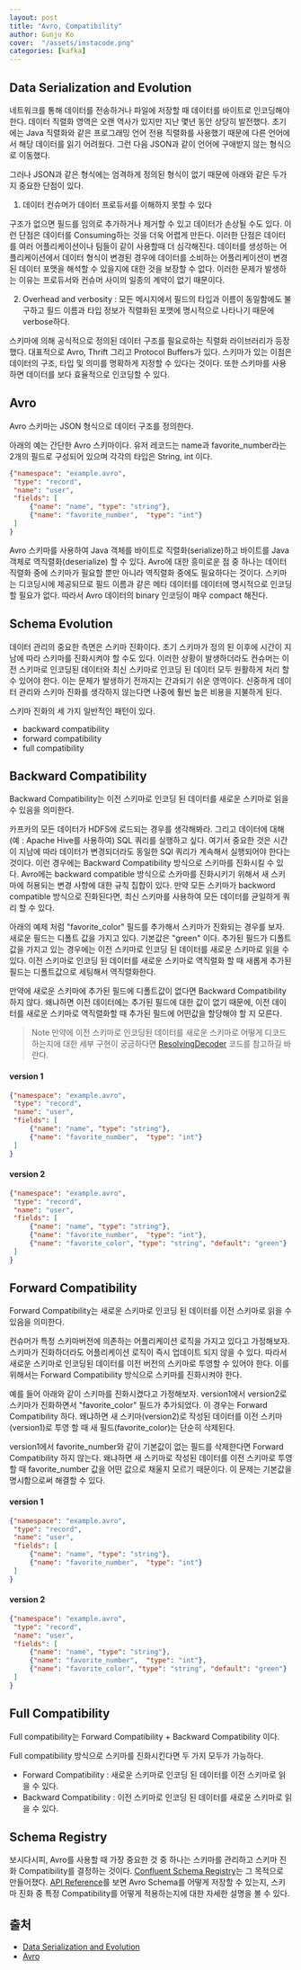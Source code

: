 ```yaml
---
layout: post
title: "Avro, Compatibility" 
author: Gunju Ko
cover:  "/assets/instacode.png" 
categories: [kafka]
---
```


## Data Serialization and Evolution

네트워크를 통해 데이터를 전송하거나 파일에 저장할 때 데이터를 바이트로 인코딩해야 한다. 데이터 직렬화 영역은 오랜 역사가 있지만 지난 몇년 동안 상당히 발전했다.
초기에는 Java 직렬화와 같은 프로그래밍 언어 전용 직렬화를 사용했기 때문에 다른 언어에서 해당 데이터를 읽기 어려웠다. 그런 다음 JSON과 같이 언어에 구애받지 않는 형식으로 이동했다.

그러나 JSON과 같은 형식에는 엄격하게 정의된 형식이 없기 때문에 아래와 같은 두가지 중요한 단점이 있다. 

1. 데이터 컨슈머가 데이터 프로듀서를 이해하지 못할 수 있다

구조가 없으면 필드를 임의로 추가하거나 제거할 수 있고 데이터가 손상될 수도 있다. 이런 단점은 데이터를 Consuming하는 것을 더욱 어렵게 만든다. 
이러한 단점은 데이터를 여러 어플리케이션이나 팀들이 같이 사용할때 더 심각해진다. 데이터를 생성하는 어플리케이션에서 데이터 형식이 변경된 경우에 데이터를 소비하는 어플리케이션이 변경된 데이터 포맷을 해석할 수 있을지에 대한 것을 보장할 수 없다.
이러한 문제가 발생하는 이유는 프로듀서와 컨슈머 사이의 일종의 계약이 없기 때문이다. 
 
2. Overhead and verbosity : 모든 메시지에서 필드의 타입과 이름이 동일함에도 불구하고 필드 이름과 타입 정보가 직렬화된 포맷에 명시적으로 나타나기 때문에 verbose하다.

스키마에 의해 공식적으로 정의된 데이터 구조를 필요로하는 직렬화 라이브러리가 등장했다. 대표적으로 Avro, Thrift 그리고 Protocol Buffers가 있다. 스키마가 있는 이점은 데이터의 구조, 타입 및 의미를 명확하게 지정할 수 있다는 것이다. 또한 스키마를 사용하면 데이터를 보다 효율적으로 인코딩할 수 있다. 

## Avro
Avro 스키마는 JSON 형식으로 데이터 구조를 정의한다. 

아래의 예는 간단한 Avro 스키마이다. 유저 레코드는 name과 favorite_number라는 2개의 필드로 구성되어 있으며 각각의 타입은 String, int 이다.

``` json
{"namespace": "example.avro",
 "type": "record",
 "name": "user",
 "fields": [
     {"name": "name", "type": "string"},
     {"name": "favorite_number",  "type": "int"}
 ]
}
```

Avro 스키마를 사용하여 Java 객체를 바이트로 직렬화(serialize)하고 바이트를 Java 객체로 역직렬화(deserialize) 할 수 있다.
Avro에 대한 흥미로운 점 중 하나는 데이터 직렬화 중에 스키마가 필요할 뿐만 아니라 역직렬화 중에도 필요하다는 것이다. 스키마는 디코딩시에 제공되므로 필드 이름과 같은 메타 데이터를 데이터에 명시적으로 인코딩 할 필요가 없다. 따라서 Avro 데이터의 binary 인코딩이 매우 compact 해진다.

## Schema Evolution
데이터 관리의 중요한 측면은 스키마 진화이다. 초기 스키마가 정의 된 이후에 시간이 지남에 따라 스키마를 진화시켜야 할 수도 있다. 이러한 상황이 발생하더라도 컨슈머는 이전 스키마로 인코딩된 데이터와 최신 스키마로 인코딩 된 데이터 모두 원활하게 처리 할 수 ​​있어야 한다. 이는 문제가 발생하기 전까지는 간과되기 쉬운 영역이다. 신중하게 데이터 관리와 스키마 진화를 생각하지 않는다면 나중에 훨씬 높은 비용을 지불하게 된다.

스키마 진화의 세 가지 일반적인 패턴이 있다.

* backward compatibility
* forward compatibility
* full compatibility

## Backward Compatibility
Backward Compatibility는 이전 스키마로 인코딩 된 데이터를 새로운 스키마로 읽을 수 있음을 의미한다. 

카프카의 모든 데이터가 HDFS에 로드되는 경우를 생각해봐라. 그리고 데이터에 대해 (예 : Apache Hive를 사용하여) SQL 쿼리를 실행하고 싶다. 여기서 중요한 것은 시간이 지남에 따라 데이터가 변경되더라도 동일한 SQl 쿼리가 계속해서 실행되어야 한다는 것이다. 이런 경우에는 Backward Compatibility 방식으로 스키마를 진화시킬 수 있다. Avro에는 backward compatible 방식으로 스카마를 진화시키기 위해서 새 스키마에 허용되는 변경 사항에 대한 규칙 집합이 있다. 만약 모든 스키마가 backword compatible 방식으로 진화된다면, 최신 스키마를 사용하여 모든 데이터를 균일하게 쿼리 할 수 ​​있다.

아래의 예제 처럼 "favorite_color" 필드를 추가해서 스키마가 진화되는 경우를 보자. 새로운 필드는 디폴트 값을 가지고 있다. 기본값은 "green" 이다. 추가된 필드가 디폴트 값을 가지고 있는 경우에는 이전 스키마로 인코딩 된 데이터를 새로운 스키마로 읽을 수 있다. 이전 스키마로 인코딩 된 데이터를 새로운 스키마로 역직렬화 할 때 새롭게 추가된 필드는 디폴트값으로 세팅해서 역직렬화한다. 

만약에 새로운 스키마에 추가된 필드에 디폴트값이 없다면 Backward Compatibility 하지 않다. 왜냐하면 이전 데이터에는 추가된 필드에 대한 값이 없기 때문에, 이전 데이터를 새로운 스키마로 역직렬화할 때 추가된 필드에 어떤값을 할당해야 할 지 모른다.

> Note
> 만약에 이전 스키마로 인코딩된 데이터를 새로운 스키마로 어떻게 디코드 하는지에 대한 세부 구현이 궁금하다면 [ResolvingDecoder](https://github.com/apache/avro/blob/release-1.7.7/lang/java/avro/src/main/java/org/apache/avro/io/ResolvingDecoder.java) 코드를 참고하길 바란다.


#### version 1
``` json
{"namespace": "example.avro",
 "type": "record",
 "name": "user",
 "fields": [
     {"name": "name", "type": "string"},
     {"name": "favorite_number",  "type": "int"}
 ]
}
```

#### version 2

``` json
{"namespace": "example.avro",
 "type": "record",
 "name": "user",
 "fields": [
     {"name": "name", "type": "string"},
     {"name": "favorite_number",  "type": "int"},
     {"name": "favorite_color", "type": "string", "default": "green"}
 ]
}
```

## Forward Compatibility

Forward Compatibility는 새로운 스키마로 인코딩 된 데이터를 이전 스키마로 읽을 수 있음을 의미한다. 

컨슈머가 특정 스키마버전에 의존하는 어플리케이션 로직을 가지고 있다고 가정해보자. 스키마가 진화하더라도 어플리케이션 로직이 즉시 업데이트 되지 않을 수 있다. 따라서 새로운 스키마로 인코딩된 데이터를 이전 버전의 스키마로 투영할 수 있어야 한다. 이를 위해서는 Forward Compatibility 방식으로 스키마를 진화시켜야 한다. 

예를 들어 아래와 같이 스키마를 진화시켰다고 가정해보자. version1에서 version2로 스키마가 진화하면서 "favorite_color" 필드가 추가되었다. 이 경우는 Forward Compatibility 하다. 왜냐하면 새 스키마(version2)로 작성된 데이터를 이전 스키마(version1)로 투영 할 때 새 필드(favorite_color)는 단순히 삭제된다. 

version1에서 favorite_number와 같이 기본값이 없는 필드를 삭제한다면 Forward Compatibility 하지 않는다. 왜냐하면 새 스키마로 작성된 데이터를 이전 스키마로 투영할 때 favorite_number 값을 어떤 값으로 채울지 모르기 때문이다. 이 문제는 기본값을 명시함으로써 해결할 수 있다.

#### version 1
``` json
{"namespace": "example.avro",
 "type": "record",
 "name": "user",
 "fields": [
     {"name": "name", "type": "string"},
     {"name": "favorite_number",  "type": "int"}
 ]
}
```

#### version 2

``` json
{"namespace": "example.avro",
 "type": "record",
 "name": "user",
 "fields": [
     {"name": "name", "type": "string"},
     {"name": "favorite_number",  "type": "int"},
     {"name": "favorite_color", "type": "string", "default": "green"}
 ]
}
```

## Full Compatibility

Full compatibility는 Forward Compatibility + Backward Compatibility 이다. 

Full compatibility 방식으로 스키마를 진화시킨다면 두 가지 모두가 가능하다.
* Forward Compatibility : 새로운 스키마로 인코딩 된 데이터를 이전 스키마로 읽을 수 있다.
* Backward Compatibility :  이전 스키마로 인코딩 된 데이터를 새로운 스키마로 읽을 수 있다.

## Schema Registry

보시다시피, Avro를 사용할 때 가장 중요한 것 중 하나는 스키마를 관리하고 스키마 진화 Compatibility를 결정하는 것이다. [Confluent Schema Registry](https://docs.confluent.io/current/schema-registry/docs/intro.html#schemaregistry-intro)는 그 목적으로 만들어졌다. [API Reference](https://docs.confluent.io/current/schema-registry/docs/api.html#schemaregistry-api)를 보면 Avro Schema를 어떻게 저장할 수 있는지, 스키마 진화 중 특정 Compatibility를 어떻게 적용하는지에 대한 자세한 설명을 볼 수 있다.



## 출처
* [Data Serialization and Evolution](https://docs.confluent.io/current/avro.html)
* [Avro](http://avro.apache.org/)
